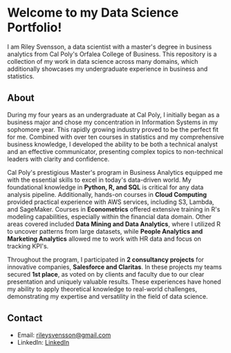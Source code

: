 # Welcome to my Data Science Portfolio!

I am Riley Svensson, a data scientist with a master's degree in business analytics from Cal Poly's Orfalea College of Business. This repository is a collection of my work in data science across many domains, which additionally showcases my undergraduate experience in business and statistics.

## About 

During my four years as an undergraduate at Cal Poly, I initially began as a business major and chose my concentration in Information Systems in my sophomore year. This rapidly growing industry proved to be the perfect fit for me. Combined with over ten courses in statistics and my comprehensive business knowledge, I developed the ability to be both a technical analyst and an effective communicator, presenting complex topics to non-technical leaders with clarity and confidence.

Cal Poly's prestigious Master's program in Business Analytics equipped me with the essential skills to excel in today's data-driven world. My foundational knowledge in **Python, R, and SQL** is critical for any data analysis pipeline. Additionally, hands-on courses in **Cloud Computing** provided practical experience with AWS services, including S3, Lambda, and SageMaker. Courses in **Econometrics** offered extensive training in R's modeling capabilities, especially within the financial data domain. Other areas covered included **Data Mining and Data Analytics**, where I utilized R to uncover patterns from large datasets, while **People Analytics and Marketing Analytics** allowed me to work with HR data and focus on tracking KPI's.

Throughout the program, I participated in **2 consultancy projects** for innovative companies, **Salesforce and Claritas**. In these projects my teams secured **1st place**, as voted on by clients and faculty due to our clear presentation and uniquely valuable results. These experiences have honed my ability to apply theoretical knowledge to real-world challenges, demonstrating my expertise and versatility in the field of data science.


## Contact

- Email: [rileysvensson@gmail.com](mailto:rileysvensson@gmail.com)
- LinkedIn: [LinkedIn](https://www.linkedin.com/in/rileysvensson/)
